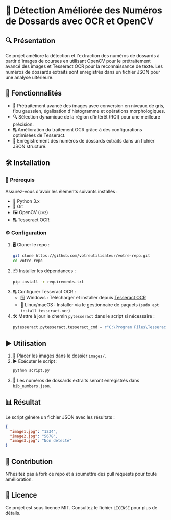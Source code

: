 # 📌 Détection Améliorée des Numéros de Dossards avec OCR et OpenCV

## 🔍 Présentation

Ce projet améliore la détection et l'extraction des numéros de dossards à partir d'images de courses en utilisant OpenCV pour le prétraitement avancé des images et Tesseract OCR pour la reconnaissance de texte. Les numéros de dossards extraits sont enregistrés dans un fichier JSON pour une analyse ultérieure.

## 🚀 Fonctionnalités

- 🎨 Prétraitement avancé des images avec conversion en niveaux de gris, flou gaussien, égalisation d'histogramme et opérations morphologiques.
- 🔍 Sélection dynamique de la région d'intérêt (ROI) pour une meilleure précision.
- 🔠 Amélioration du traitement OCR grâce à des configurations optimisées de Tesseract.
- 📂 Enregistrement des numéros de dossards extraits dans un fichier JSON structuré.

## 🛠 Installation

### 📌 Prérequis

Assurez-vous d'avoir les éléments suivants installés :

- 🐍 Python 3.x
- 🌿 Git
- 🖼 OpenCV (`cv2`)
- 🔠 Tesseract OCR

### ⚙️ Configuration

1. 🖥 Cloner le repo :
   ```sh
   git clone https://github.com/votreutilisateur/votre-repo.git
   cd votre-repo
   ```
2. 📦 Installer les dépendances :
   ```sh
   pip install -r requirements.txt
   ```
3. 🔠 Configurer Tesseract OCR :
   - 🪟 Windows : Télécharger et installer depuis [Tesseract OCR](https://github.com/UB-Mannheim/tesseract/wiki)
   - 🐧 Linux/macOS : Installer via le gestionnaire de paquets (`sudo apt install tesseract-ocr`)
4. 🛠 Mettre à jour le chemin `pytesseract` dans le script si nécessaire :
   ```python
   pytesseract.pytesseract.tesseract_cmd = r"C:\Program Files\Tesseract-OCR\tesseract.exe"
   ```

## ▶️ Utilisation

1. 📂 Placer les images dans le dossier `images/`.
2. ▶️ Exécuter le script :
   ```sh
   python script.py
   ```
3. 💾 Les numéros de dossards extraits seront enregistrés dans `bib_numbers.json`.

## 📊 Résultat

Le script génère un fichier JSON avec les résultats :

```json
{
  "image1.jpg": "1234",
  "image2.jpg": "5678",
  "image3.jpg": "Non détecté"
}
```

## 🤝 Contribution

N'hésitez pas à fork ce repo et à soumettre des pull requests pour toute amélioration.

## 📜 Licence

Ce projet est sous licence MIT. Consultez le fichier `LICENSE` pour plus de détails.

